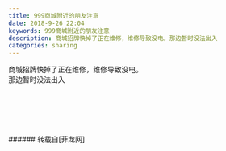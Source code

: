 ```yaml
---
title: 999商城附近的朋友注意
date: 2018-9-26 22:04
keywords: 999商城附近的朋友注意
description: 商城招牌快掉了正在维修，维修导致没电。那边暂时没法出入
categories: sharing
---
```

<td class="t_f" id="postmessage_1885784">

商城招牌快掉了正在维修，维修导致没电。<br/>
那边暂时没法出入<br/>
<br/>
<img alt="" border="0" class="zoom" data-cf-modified-9d005cf4387cc2a7dd0688ee-="" file="http://www.flw.ph/data/appbyme/upload/image/201809/26/TQg0HazpgyPJ.jpg" id="aimg_wAxAr" lazyloadthumb="1" onclick="" onmouseover="" src="http://www.flw.ph/data/appbyme/upload/image/201809/26/TQg0HazpgyPJ.jpg"/><br/>
<br/>
<img alt="" border="0" class="zoom" data-cf-modified-9d005cf4387cc2a7dd0688ee-="" file="http://www.flw.ph/data/appbyme/upload/image/201809/26/8WW8XdMClnp9.jpg" id="aimg_TY33D" lazyloadthumb="1" onclick="" onmouseover="" src="http://www.flw.ph/data/appbyme/upload/image/201809/26/8WW8XdMClnp9.jpg"/><br/>
<br/>
<img alt="" border="0" class="zoom" data-cf-modified-9d005cf4387cc2a7dd0688ee-="" file="http://www.flw.ph/data/appbyme/upload/image/201809/26/Px7SlLunIGus.jpg" id="aimg_vgFLc" lazyloadthumb="1" onclick="" onmouseover="" src="http://www.flw.ph/data/appbyme/upload/image/201809/26/Px7SlLunIGus.jpg"/><br/>
<br/>
<img alt="" border="0" class="zoom" data-cf-modified-9d005cf4387cc2a7dd0688ee-="" file="http://www.flw.ph/data/appbyme/upload/image/201809/26/bh95U0u8KGqN.jpg" id="aimg_D1IWb" lazyloadthumb="1" onclick="" onmouseover="" src="http://www.flw.ph/data/appbyme/upload/image/201809/26/bh95U0u8KGqN.jpg"/><br/>
<br/>
</td>
###### 转载自[菲龙网]